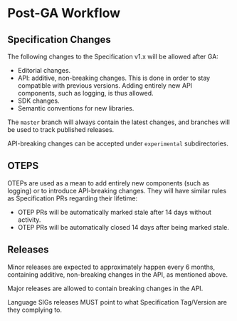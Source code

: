 # Post-GA Workflow

## Specification Changes

The following changes to the Specification v1.x will be allowed after GA:

- Editorial changes.
- API: additive, non-breaking changes. This is done in order to stay
  compatible with previous versions. Adding entirely new API components,
  such as logging, is thus allowed.
- SDK changes.
- Semantic conventions for new libraries.

The `master` branch will always contain the latest changes, and branches will be used to track published releases.

API-breaking changes can be accepted under `experimental` subdirectories.

## OTEPS

OTEPs are used as a mean to add entirely new components (such as logging) or to introduce API-breaking changes. They will have similar rules as Specification PRs regarding their lifetime:

- OTEP PRs will be automatically marked stale after 14 days without activity.
- OTEP PRs will be automatically closed 14 days after being marked stale.

## Releases

Minor releases are expected to approximately happen every 6 months, containing additive, non-breaking changes in the API, as mentioned above.

Major releases are allowed to contain breaking changes in the API.

Language SIGs releases MUST point to what Specification Tag/Version are they complying to.
